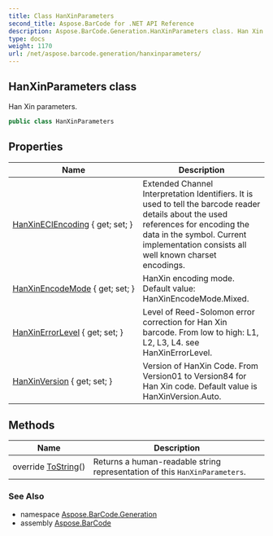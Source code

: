 ```yaml
---
title: Class HanXinParameters
second_title: Aspose.BarCode for .NET API Reference
description: Aspose.BarCode.Generation.HanXinParameters class. Han Xin parameters
type: docs
weight: 1170
url: /net/aspose.barcode.generation/hanxinparameters/
---
```

## HanXinParameters class

Han Xin parameters.

```csharp
public class HanXinParameters
```

## Properties

| Name | Description |
| --- | --- |
| [HanXinECIEncoding](../../aspose.barcode.generation/hanxinparameters/hanxineciencoding/) { get; set; } | Extended Channel Interpretation Identifiers. It is used to tell the barcode reader details about the used references for encoding the data in the symbol. Current implementation consists all well known charset encodings. |
| [HanXinEncodeMode](../../aspose.barcode.generation/hanxinparameters/hanxinencodemode/) { get; set; } | HanXin encoding mode. Default value: HanXinEncodeMode.Mixed. |
| [HanXinErrorLevel](../../aspose.barcode.generation/hanxinparameters/hanxinerrorlevel/) { get; set; } | Level of Reed-Solomon error correction for Han Xin barcode. From low to high: L1, L2, L3, L4. see HanXinErrorLevel. |
| [HanXinVersion](../../aspose.barcode.generation/hanxinparameters/hanxinversion/) { get; set; } | Version of HanXin Code. From Version01 to Version84 for Han Xin code. Default value is HanXinVersion.Auto. |

## Methods

| Name | Description |
| --- | --- |
| override [ToString](../../aspose.barcode.generation/hanxinparameters/tostring/)() | Returns a human-readable string representation of this `HanXinParameters`. |

### See Also

* namespace [Aspose.BarCode.Generation](../../aspose.barcode.generation/)
* assembly [Aspose.BarCode](../../)


